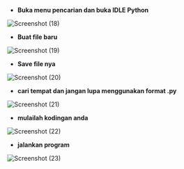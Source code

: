 - **Buka menu pencarian dan buka IDLE Python**

![Screenshot (18)](https://user-images.githubusercontent.com/92771347/137863776-3044cf9b-091c-4764-aca8-5026d34e6009.png)

- **Buat file baru**

![Screenshot (19)](https://user-images.githubusercontent.com/92771347/137864173-8d6f17c5-6c3a-406e-ae64-a95a402feb8d.png)

- **Save file nya**

![Screenshot (20)](https://user-images.githubusercontent.com/92771347/137864229-26fd0a17-5233-4f9a-b5f1-d92365e1a201.png)

- **cari tempat dan jangan lupa menggunakan format .py**

![Screenshot (21)](https://user-images.githubusercontent.com/92771347/137865149-18a2ba48-09bf-4f4e-b4e1-7a5af133000d.png)

- **mulailah kodingan anda**

![Screenshot (22)](https://user-images.githubusercontent.com/92771347/137865258-eb2f5189-f32f-487c-8c34-848f23548c2f.png)

- **jalankan program**

![Screenshot (23)](https://user-images.githubusercontent.com/92771347/137865322-5c49131c-6c39-48ca-b03c-47a9bbf62df1.png)
